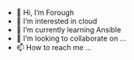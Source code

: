 - 👋 Hi, I’m Forough
- 👀 I’m interested in cloud
- 🌱 I’m currently learning Ansible 
- 💞️ I’m looking to collaborate on ...
- 📫 How to reach me ...

<!---
foroughfor/foroughfor is a ✨ special ✨ repository because its `README.md` (this file) appears on your GitHub profile.
You can click the Preview link to take a look at your changes.
--->
